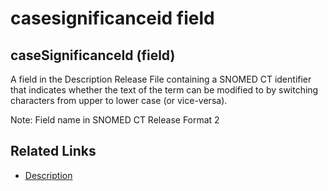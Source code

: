 # casesignificanceid field

## caseSignificanceId (field)

A field in the Description Release File containing a SNOMED CT identifier that indicates whether the text of the term can be modified to by switching characters from upper to lower case (or vice-versa).

Note: Field name in SNOMED CT Release Format 2

## Related Links

* [Description](../d/description-file.md)


